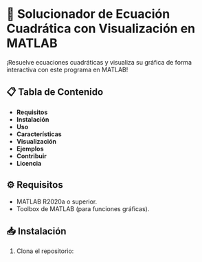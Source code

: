 # 🚀 Solucionador de Ecuación Cuadrática con Visualización en MATLAB

¡Resuelve ecuaciones cuadráticas y visualiza su gráfica de forma interactiva con este programa en MATLAB! 

## 📋 Tabla de Contenido
- **Requisitos**
- **Instalación**
- **Uso**
- **Características**
- **Visualización**
- **Ejemplos**
- **Contribuir**
- **Licencia**

## ⚙️ Requisitos
- MATLAB R2020a o superior.
- Toolbox de MATLAB (para funciones gráficas).

## 📥 Instalación
1. Clona el repositorio: